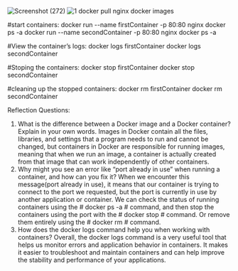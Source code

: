 ![Screenshot (272)](https://github.com/user-attachments/assets/761a462a-653b-47ff-bc18-6db0ad365e5a)
![1](https://github.com/user-attachments/assets/20875d84-7ea6-4dc5-bd5d-a30cb29bae50)
docker pull nginx
docker images

#start containers:
docker run --name firstContainer -p 80:80 nginx
docker ps -a
docker run --name secondContainer -p 80:80 nginx
docker ps -a

#View the container’s logs:
docker logs firstContainer
docker logs secondContainer

#Stoping the containers:
docker stop firstContainer
docker stop secondContainer

#cleaning up the stopped containers:
docker rm firstContainer
docker rm secondContainer


Reflection Questions:
1. What is the difference between a Docker image and a Docker container? Explain in your own words.
Images in Docker contain all the files, libraries, and settings that a program needs to run and cannot be changed, but containers in Docker are responsible for running images, meaning that when we run an image, a container is actually created from that image that can work independently of other containers.
2. Why might you see an error like “port already in use” when running a container, and how can you fix it?
When we encounter this message(port already in use), it means that our container is trying to connect to the port we requested, but the port is currently in use by another application or container.
We can check the status of running containers using the # docker ps -a # command, and then stop the containers using the port  with the # docker stop # command.
Or remove them entirely using the # docker rm # command.
3. How does the docker logs command help you when working with containers?
Overall, the docker logs command is a very useful tool that helps us monitor errors and application behavior in containers. It makes it easier to troubleshoot and maintain containers and can help improve the stability and performance of your applications.
